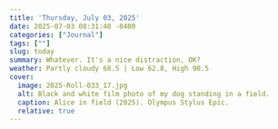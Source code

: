 ```yaml
---
title: 'Thursday, July 03, 2025'
date: 2025-07-03 08:31:40 -0400
categories: ["Journal"]
tags: [""]
slug: today
summary: Whatever. It's a nice distraction, OK?
weather: Partly cloudy 68.5 | Low 62.8, High 90.5
cover: 
  image: 2025-Roll-033_17.jpg
  alt: Black and white film photo of my dog standing in a field.
  caption: Alice in field (2025). Olympus Stylus Epic.
  relative: true
---
```



